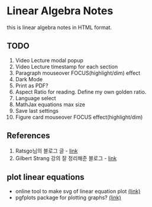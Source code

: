 # Linear Algebra Notes

this is linear algebra notes in HTML format.

## TODO

1. Video Lecture modal popup
2. Video Lecture timestamp for each section
3. Paragraph mouseover FOCUS(highlight/dim) effect
4. Dark Mode
5. Print as PDF?
6. Aspect Ratio for reading. Define my own golden ratio.
7. Language select
8. MathJax equations max size
9. Save last settings
10. Figure card mouseover FOCUS effect(highlight/dim)

## References

1. Ratsgo님의 블로그 글 - [link](https://ratsgo.github.io/linear%20algebra/2017/05/20/spaces/)
2. Gilbert Strang 강의 잘 정리해준 블로그 - [link](https://twlab.tistory.com/)

## plot linear equations

- online tool to make svg of linear equation plot [(link)](http://dlippman.imathas.com/svg2/svggrapher.htm)
- pgfplots package for plotting graphs? [(link)](https://www.overleaf.com/learn/latex/Pgfplots_package)